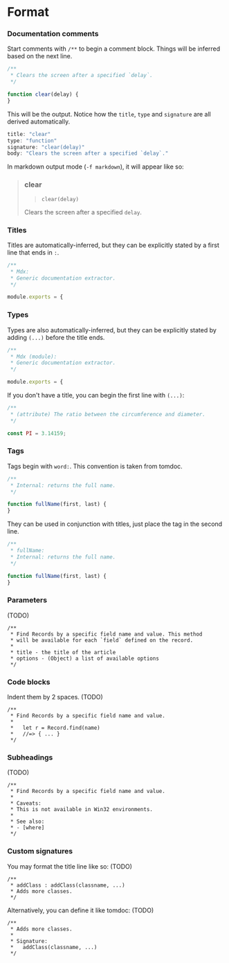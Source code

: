 # Format

### Documentation comments

Start comments with `/**` to begin a comment block. Things will be inferred based on the next line.

```js
/**
 * Clears the screen after a specified `delay`.
 */

function clear(delay) {
}
```

This will be the output. Notice how the `title`, `type` and `signature` are all derived automatically.

```js
title: "clear"
type: "function"
signature: "clear(delay)"
body: "Clears the screen after a specified `delay`."
```

In markdown output mode (`-f markdown`), it will appear like so:

> ### clear
> > `clear(delay)`
>
> Clears the screen after a specified `delay`.

### Titles

Titles are automatically-inferred, but they can be explicitly stated by a first line that ends in `:`.

```js
/**
 * Mdx:
 * Generic documentation extractor.
 */

module.exports = {
```

### Types

Types are also automatically-inferred, but they can be explicitly stated by adding `(...)` before the title ends.

```js
/**
 * Mdx (module):
 * Generic documentation extractor.
 */

module.exports = {
```

If you don't have a title, you can begin the first line with `(...)`:

```js
/**
 * (attribute) The ratio between the circumference and diameter.
 */

const PI = 3.14159;
```

### Tags

Tags begin with `word:`. This convention is taken from tomdoc.

```js
/**
 * Internal: returns the full name.
 */

function fullName(first, last) {
}
```

They can be used in conjunction with titles, just place the tag in the second line.

```js
/**
 * fullName:
 * Internal: returns the full name.
 */

function fullName(first, last) {
}
```

### Parameters

(TODO)

```
/**
 * Find Records by a specific field name and value. This method
 * will be available for each `field` defined on the record.
 *
 * title - the title of the article
 * options - (Object) a list of available options
 */
```

### Code blocks

Indent them by 2 spaces. (TODO)

```
/**
 * Find Records by a specific field name and value.
 *
 *   let r = Record.find(name)
 *   //=> { ... }
 */
```

### Subheadings

(TODO)

```
/**
 * Find Records by a specific field name and value.
 *
 * Caveats:
 * This is not available in Win32 environments.
 *
 * See also:
 * - [where]
 */
```

### Custom signatures

You may format the title line like so: (TODO)

```
/**
 * addClass : addClass(classname, ...)
 * Adds more classes.
 */
```

Alternatively, you can define it like tomdoc: (TODO)

```
/**
 * Adds more classes.
 *
 * Signature:
 *   addClass(classname, ...)
 */
```

